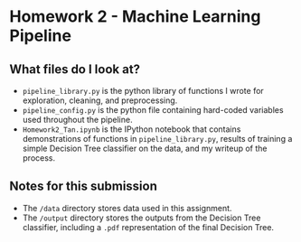 # Homework 2 - Machine Learning Pipeline

## What files do I look at?
- `pipeline_library.py` is the python library of functions I wrote for exploration, cleaning, and preprocessing.
- `pipeline_config.py` is the python file containing hard-coded variables used throughout the pipeline.
- `Homework2_Tan.ipynb` is the IPython notebook that contains demonstrations of functions in `pipeline_library.py`, results of training a simple Decision Tree classifier on the data, and my writeup of the process.

## Notes for this submission
- The `/data` directory stores data used in this assignment.
- The `/output` directory stores the outputs from the Decision Tree classifier, including a `.pdf` representation of the final Decision Tree.

